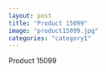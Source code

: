 ```yaml
---
layout: post
title: "Product 15099"
image: "product15099.jpg"
categories: "category1"
---
```

Product 15099
